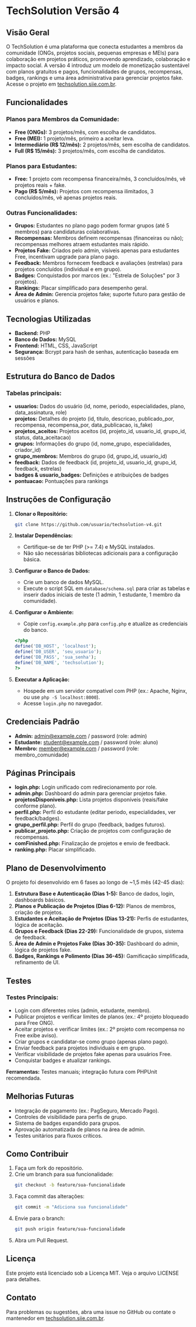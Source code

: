 # TechSolution Versão 4

## Visão Geral

O TechSolution é uma plataforma que conecta estudantes a membros da comunidade (ONGs, projetos sociais, pequenas empresas e MEIs) para colaboração em projetos práticos, promovendo aprendizado, colaboração e impacto social. A versão 4 introduz um modelo de monetização sustentável com planos gratuitos e pagos, funcionalidades de grupos, recompensas, badges, rankings e uma área administrativa para gerenciar projetos fake. Acesse o projeto em [techsolution.siie.com.br](http://techsolution.siie.com.br).

## Funcionalidades

### Planos para Membros da Comunidade:
- **Free (ONGs):** 3 projetos/mês, com escolha de candidatos.
- **Free (MEI):** 1 projeto/mês, primeiro a aceitar leva.
- **Intermediário (R$ 12/mês):** 2 projetos/mês, sem escolha de candidatos.
- **Full (R$ 15/mês):** 3 projetos/mês, com escolha de candidatos.

### Planos para Estudantes:
- **Free:** 1 projeto com recompensa financeira/mês, 3 concluídos/mês, vê projetos reais + fake.
- **Pago (R$ 5/mês):** Projetos com recompensa ilimitados, 3 concluídos/mês, vê apenas projetos reais.

### Outras Funcionalidades:
- **Grupos:** Estudantes no plano pago podem formar grupos (até 5 membros) para candidaturas colaborativas.
- **Recompensas:** Membros definem recompensas (financeiras ou não); recompensas melhores atraem estudantes mais rápido.
- **Projetos Fake:** Criados pelo admin, visíveis apenas para estudantes Free, incentivam upgrade para plano pago.
- **Feedback:** Membros fornecem feedback e avaliações (estrelas) para projetos concluídos (individual e em grupo).
- **Badges:** Conquistados por marcos (ex.: "Estrela de Soluções" por 3 projetos).
- **Rankings:** Placar simplificado para desempenho geral.
- **Área de Admin:** Gerencia projetos fake; suporte futuro para gestão de usuários e planos.

## Tecnologias Utilizadas

- **Backend:** PHP
- **Banco de Dados:** MySQL
- **Frontend:** HTML, CSS, JavaScript
- **Segurança:** Bcrypt para hash de senhas, autenticação baseada em sessões

## Estrutura do Banco de Dados

### Tabelas principais:
- **usuarios:** Dados do usuário (id, nome, periodo, especialidades, plano, data_assinatura, role)
- **projetos:** Detalhes do projeto (id, titulo, descricao, publicado_por, recompensa, recompensa_por, data_publicacao, is_fake)
- **projetos_aceitos:** Projetos aceitos (id, projeto_id, usuario_id, grupo_id, status, data_aceitacao)
- **grupos:** Informações do grupo (id, nome_grupo, especialidades, criador_id)
- **grupo_membros:** Membros do grupo (id, grupo_id, usuario_id)
- **feedback:** Dados de feedback (id, projeto_id, usuario_id, grupo_id, feedback, estrelas)
- **badges & usuario_badges:** Definições e atribuições de badges
- **pontuacao:** Pontuações para rankings

## Instruções de Configuração

1. **Clonar o Repositório:**
   ```bash
   git clone https://github.com/usuario/techsolution-v4.git
   ```

2. **Instalar Dependências:**
   - Certifique-se de ter PHP (>= 7.4) e MySQL instalados.
   - Não são necessárias bibliotecas adicionais para a configuração básica.

3. **Configurar o Banco de Dados:**
   - Crie um banco de dados MySQL.
   - Execute o script SQL em `database/schema.sql` para criar as tabelas e inserir dados iniciais de teste (1 admin, 1 estudante, 1 membro da comunidade).

4. **Configurar o Ambiente:**
   - Copie `config.example.php` para `config.php` e atualize as credenciais do banco.

   ```php
   <?php
   define('DB_HOST', 'localhost');
   define('DB_USER', 'seu_usuario');
   define('DB_PASS', 'sua_senha');
   define('DB_NAME', 'techsolution');
   ?>
   ```

5. **Executar a Aplicação:**
   - Hospede em um servidor compatível com PHP (ex.: Apache, Nginx, ou use `php -S localhost:8000`).
   - Acesse `login.php` no navegador.

## Credenciais Padrão

- **Admin:** admin@example.com / password (role: admin)
- **Estudante:** student@example.com / password (role: aluno)
- **Membro:** member@example.com / password (role: membro_comunidade)

## Páginas Principais

- **login.php:** Login unificado com redirecionamento por role.
- **admin.php:** Dashboard do admin para gerenciar projetos fake.
- **projetosDisponiveis.php:** Lista projetos disponíveis (reais/fake conforme plano).
- **perfil.php:** Perfil do estudante (editar periodo, especialidades, ver feedback/badges).
- **grupo_perfil.php:** Perfil do grupo (feedback, badges futuros).
- **publicar_projeto.php:** Criação de projetos com configuração de recompensas.
- **comFinished.php:** Finalização de projetos e envio de feedback.
- **ranking.php:** Placar simplificado.

## Plano de Desenvolvimento

O projeto foi desenvolvido em 6 fases ao longo de ~1,5 mês (42-45 dias):

1. **Estrutura Base e Autenticação (Dias 1-5):** Banco de dados, login, dashboards básicos.
2. **Planos e Publicação de Projetos (Dias 6-12):** Planos de membros, criação de projetos.
3. **Estudantes e Aceitação de Projetos (Dias 13-21):** Perfis de estudantes, lógica de aceitação.
4. **Grupos e Feedback (Dias 22-29):** Funcionalidade de grupos, sistema de feedback.
5. **Área de Admin e Projetos Fake (Dias 30-35):** Dashboard do admin, lógica de projetos fake.
6. **Badges, Rankings e Polimento (Dias 36-45):** Gamificação simplificada, refinamento de UI.

## Testes

### Testes Principais:
- Login com diferentes roles (admin, estudante, membro).
- Publicar projetos e verificar limites de planos (ex.: 4º projeto bloqueado para Free ONG).
- Aceitar projetos e verificar limites (ex.: 2º projeto com recompensa no Free exibe aviso).
- Criar grupos e candidatar-se como grupo (apenas plano pago).
- Enviar feedback para projetos individuais e em grupo.
- Verificar visibilidade de projetos fake apenas para usuários Free.
- Conquistar badges e atualizar rankings.

**Ferramentas:** Testes manuais; integração futura com PHPUnit recomendada.

## Melhorias Futuras

- Integração de pagamento (ex.: PagSeguro, Mercado Pago).
- Controles de visibilidade para perfis de grupo.
- Sistema de badges expandido para grupos.
- Aprovação automatizada de planos na área de admin.
- Testes unitários para fluxos críticos.

## Como Contribuir

1. Faça um fork do repositório.
2. Crie um branch para sua funcionalidade:
   ```bash
   git checkout -b feature/sua-funcionalidade
   ```
3. Faça commit das alterações:
   ```bash
   git commit -m "Adiciona sua funcionalidade"
   ```
4. Envie para o branch:
   ```bash
   git push origin feature/sua-funcionalidade
   ```
5. Abra um Pull Request.

## Licença

Este projeto está licenciado sob a Licença MIT. Veja o arquivo LICENSE para detalhes.

## Contato

Para problemas ou sugestões, abra uma issue no GitHub ou contate o mantenedor em [techsolution.siie.com.br](http://techsolution.siie.com.br).